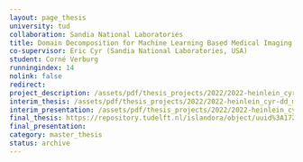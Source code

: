 ```yaml
---
layout: page_thesis
university: tud
collaboration: Sandia National Laboratories
title: Domain Decomposition for Machine Learning Based Medical Imaging
co-supervisor: Eric Cyr (Sandia National Laboratories, USA)
student: Corné Verburg
runningindex: 14
nolink: false
redirect:
project_description: /assets/pdf/thesis_projects/2022/2022-heinlein_cyr-dd_ml/project_description.pdf
interim_thesis: /assets/pdf/thesis_projects/2022/2022-heinlein_cyr-dd_ml/interim_thesis.pdf
interim_presentation: /assets/pdf/thesis_projects/2022/2022-heinlein_cyr-dd_ml/interim_presentation.pdf
final_thesis: https://repository.tudelft.nl/islandora/object/uuid%3A17281ec4-7b2a-4362-b4bc-ec2516e3b01a
final_presentation:
category: master_thesis
status: archive
---
```

